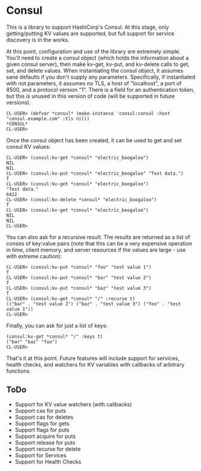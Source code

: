 # Consul

This is a library to support HashiCorp's Consul. At this stage, only
getting/putting KV values are supported, but full support for service
discovery is in the works.

At this point, configuration and use of the library are extremely
simple. You'll need to create a consul object (which holds the
information about a given consul server), then make kv-get, kv-put,
and kv-delete calls to get, set, and delete values. When instantiating
the consul object, it assumes sane defaults if you don't supply any
parameters. Specifically, if instantiated with not parameters, it
assumes no TLS, a host of "localhost", a port of 8500, and a protocol
version "1". There is a field for an authentication token, but this is
unused in this version of code (will be supported in future versions).

```
CL-USER> (defvar *consul* (make-instance 'consul:consul :host "consul.example.com" :tls nil))
*CONSUL*
CL-USER>
```

Once the consul object has been created, it can be used to get and set
consul KV values:

```
CL-USER> (consul:kv-get *consul* "electric_boogaloo")
NIL
NIL
CL-USER> (consul:kv-put *consul* "electric_boogaloo" "Test data.")
T
CL-USER> (consul:kv-get *consul* "electric_boogaloo")
"Test data."
6422
CL-USER> (consul:kv-delete *consul* "electric_boogaloo")
T
CL-USER> (consul:kv-get *consul* "electric_boogaloo")
NIL
NIL
CL-USER> 
```

You can also ask for a recursive result. The results are returned as a
list of conses of key:value pairs (note that this can be a very
expensive operation in time, client memory, and server resources if
the values are large - use with extreme caution):

```
CL-USER> (consul:kv-put *consul* "foo" "test value 1")
T
CL-USER> (consul:kv-put *consul* "bar" "test value 2")
T
CL-USER> (consul:kv-put *consul* "baz" "test value 3")
T
CL-USER> (consul:kv-get *consul* "/" :recurse t)
(("bar" . "test value 2") ("baz" . "test value 3") ("foo" . "test value 1"))
CL-USER> 
```

Finally, you can ask for just a list of keys:

```
(consul:kv-get *consul* "/" :keys t)
("bar" "baz" "foo")
CL-USER> 
```

That's it at this point. Future features will include support for
services, health checks, and watchers for KV variables with callbacks
of arbitrary functions.

## ToDo

* Support for KV value watchers (with callbacks)
* Support cas for puts
* Support cas for deletes
* Support flags for gets
* Support flags for puts
* Support acquire for puts
* Support release for puts
* Support recurse for delete
* Support for Services
* Support for Health Checks
